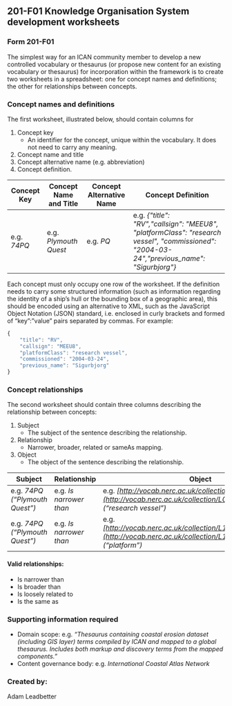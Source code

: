 ## 201-F01 Knowledge Organisation System development worksheets ##

### Form 201-F01 ###

The simplest way for an ICAN community member to develop a new controlled vocabulary or thesaurus (or propose new content for an existing vocabulary or thesaurus) for incorporation within the framework is to create two worksheets in a spreadsheet: one for concept names and definitions; the other for relationships between concepts.

### Concept names and definitions ###

The first worksheet, illustrated below, should contain columns for
1. Concept key
	- An identifier for the concept, unique within the vocabulary. It does not need to carry any meaning.
2. Concept name and title
3. Concept alternative name (e.g. abbreviation)
4. Concept definition.

Concept Key | Concept Name and Title | Concept Alternative Name | Concept Definition
------------|------------------------|--------------------------|-------------------
e.g. *74PQ* | e.g. *Plymouth Quest* | e.g. *PQ* | e.g. *{"title": "RV","callsign": "MEEU8", "platformClass": "research vessel", "commissioned": "2004-03-24","previous_name": "Sigurbjorg"}*

Each concept must only occupy one row of the worksheet. If the definition needs to carry some structured information (such as information regarding the identity of a ship’s hull or the bounding box of a geographic area), this should be encoded using an alternative to XML, such as the JavaScript Object Notation (JSON) standard, i.e. enclosed in curly brackets and formed of “key”:”value” pairs separated by commas. For example:

```javascript
{
	"title": "RV", 
	"callsign": "MEEU8", 
	"platformClass": "research vessel", 
	"commissioned": "2004-03-24",
	"previous_name": "Sigurbjorg"
}
```

### Concept relationships ###

The second worksheet should contain three columns describing the relationship between concepts:
1. Subject
	- The subject of the sentence describing the relationship.
2. Relationship
	- Narrower, broader, related or sameAs mapping.
3. Object
	- The object of the sentence describing the relationship.

Subject  |  Relationship  |  Object
---------|----------------|--------
e.g. *74PQ (“Plymouth Quest”)*  | e.g. *Is narrower than* | e.g. *[http://vocab.nerc.ac.uk/collection/L06/current/31/](http://vocab.nerc.ac.uk/collection/L06/current/31/) (“research vessel”)*
e.g. *74PQ (“Plymouth Quest”)*  | e.g. *Is narrower than* | e.g. *[http://vocab.nerc.ac.uk/collection/L19/current/SDNKG04/](http://vocab.nerc.ac.uk/collection/L19/current/SDNKG04/) (“platform”)*

#### Valid relationships: ####
- Is narrower than
- Is broader than
- Is loosely related to
- Is the same as

### Supporting information required ###
- Domain scope: e.g. *“Thesaurus containing coastal erosion dataset (including GIS layer) terms compiled by ICAN and mapped to a global thesaurus. Includes both markup and discovery terms from the mapped components.”*
- Content governance body: e.g. *International Coastal Atlas Network*

### Created by: ###
Adam Leadbetter